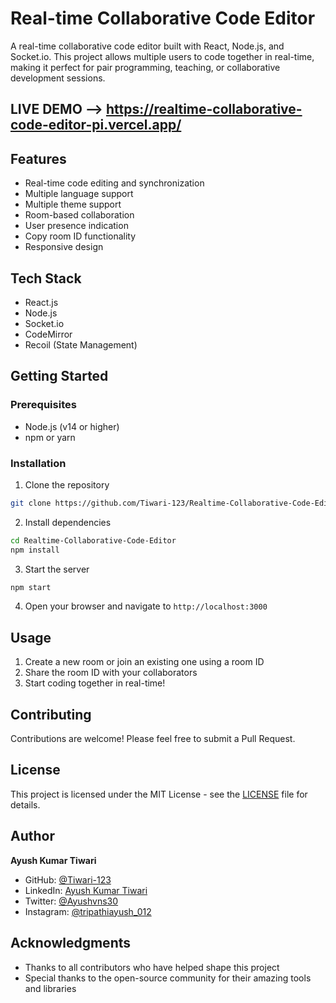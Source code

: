 # Real-time Collaborative Code Editor

A real-time collaborative code editor built with React, Node.js, and Socket.io. This project allows multiple users to code together in real-time, making it perfect for pair programming, teaching, or collaborative development sessions.

## LIVE DEMO --> https://realtime-collaborative-code-editor-pi.vercel.app/

## Features

- Real-time code editing and synchronization
- Multiple language support
- Multiple theme support
- Room-based collaboration
- User presence indication
- Copy room ID functionality
- Responsive design

## Tech Stack

- React.js
- Node.js
- Socket.io
- CodeMirror
- Recoil (State Management)

## Getting Started

### Prerequisites

- Node.js (v14 or higher)
- npm or yarn

### Installation

1. Clone the repository
```bash
git clone https://github.com/Tiwari-123/Realtime-Collaborative-Code-Editor.git
```

2. Install dependencies
```bash
cd Realtime-Collaborative-Code-Editor
npm install
```

3. Start the server
```bash
npm start
```

4. Open your browser and navigate to `http://localhost:3000`

## Usage

1. Create a new room or join an existing one using a room ID
2. Share the room ID with your collaborators
3. Start coding together in real-time!

## Contributing

Contributions are welcome! Please feel free to submit a Pull Request.

## License

This project is licensed under the MIT License - see the [LICENSE](LICENSE) file for details.

## Author

**Ayush Kumar Tiwari**
- GitHub: [@Tiwari-123](https://github.com/Tiwari-123)
- LinkedIn: [Ayush Kumar Tiwari](https://www.linkedin.com/in/ayush-kumar-tiwari-868475238)
- Twitter: [@Ayushvns30](https://twitter.com/Ayushvns30)
- Instagram: [@tripathiayush_012](https://instagram.com/tripathiayush_012)

## Acknowledgments

- Thanks to all contributors who have helped shape this project
- Special thanks to the open-source community for their amazing tools and libraries
